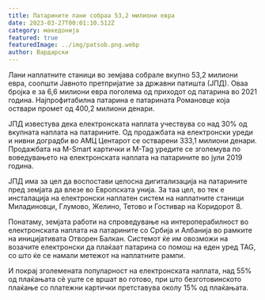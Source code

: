 ```yaml
---
title: Патарините лани собраа 53,2 милиони евра
date: 2023-03-27T00:01:10.512Z
category: македонија
featured: true
featuredImage: ../img/patsob.png.webp
author: Вардарски
---
```


Лани наплатните станици во земјава собрале вкупно 53,2 милиони евра, соопшти Јавното претпријатие за државни патишта (ЈПД). Оваа бројка е за 6,6 милиони евра поголема од приходот од патарина во 2021 година. Најпрофитабилна патарина е патарината Романовце која оствари промет од 400,2 милиони денари.

ЈПД известува дека електронската наплата учествува со над 30% од вкупната наплата на патарините. Од продажбата на електронски уреди и нивни доградби во АМЦ Центарот се остварени 333,1 милиони денари. Продажбата на M-Smart картички и M-Tag уредите се зголемува по воведувањето на електронската наплата на патарините во јули 2019 година.

ЈПД има за цел да воспостави целосна дигитализација на патарините пред земјата да влезе во Европската унија. За таа цел, во тек е инсталација на електронски наплатен систем на наплатните станици Миладиновци, Глумово, Желино, Тетово и Гостивар на Коридорот 8.

Понатаму, земјата работи на спроведување на интероперабилност во електронската наплата на патарините со Србија и Албанија во рамките на иницијативата Отворен Балкан. Системот ќе им овозможи на возачите електронски да плаќаат патарина со помош на еден уред TAG, со што ќе се намали метежот на наплатните рампи.

И покрај зголемената популарност на електронската наплата, над 55% од плаќањата сè уште се вршат во готово, при што безготовинското плаќање со платежни картички претставува околу 15% од плаќањата.
